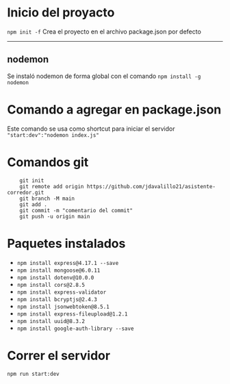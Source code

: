# Inicio del proyacto
` npm init -f `
Crea el proyecto en el archivo package.json por defecto

-------------------
## nodemon
Se instaló nodemon de forma global con el comando 
` npm install -g nodemon `


# Comando a agregar en package.json
Este comando se usa como shortcut para iniciar el servidor
`"start:dev":"nodemon index.js"`

# Comandos git
```
    git init
    git remote add origin https://github.com/jdavalillo21/asistente-corredor.git
    git branch -M main
    git add .
    git commit -m "comentario del commit"
    git push -u origin main
```

# Paquetes instalados
* ``` npm install express@4.17.1 --save ```
* ``` npm install mongoose@6.0.11 ```
* ``` npm install dotenv@10.0.0 ```
* ``` npm install cors@2.8.5 ```
* ``` npm install express-validator ```
* ``` npm install bcryptjs@2.4.3 ```
* ``` npm install jsonwebtoken@8.5.1 ```
* ``` npm install express-fileupload@1.2.1 ```
* ``` npm install uuid@8.3.2 ```
* ``` npm install google-auth-library --save ```

# Correr el servidor
`npm run start:dev`